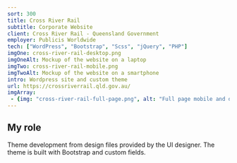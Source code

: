```yaml
---
sort: 300
title: Cross River Rail
subtitle: Corporate Website
client: Cross River Rail - Queensland Government
employer: Publicis Worldwide
tech: ["WordPress", "Bootstrap", "Scss", "jQuery", "PHP"]
imgOne: cross-river-rail-desktop.png
imgOneAlt: Mockup of the website on a laptop
imgTwo: cross-river-rail-mobile.png
imgTwoAlt: Mockup of the website on a smartphone
intro: Wordpress site and custom theme
url: https://crossriverrail.qld.gov.au/
imgArray:
 - {img: "cross-river-rail-full-page.png", alt: "Full page mobile and desktop view."}
---
```


## My role

Theme development from design files provided by the UI designer. The theme is built with Bootstrap and custom fields.
